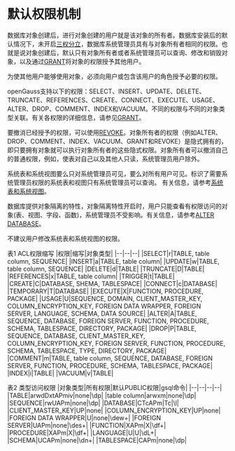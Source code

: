 # 默认权限机制<a name="ZH-CN_TOPIC_0289899957"></a>

数据库对象创建后，进行对象创建的用户就是该对象的所有者。数据库安装后的默认情况下，未开启[三权分立](三权分立.md)，数据库系统管理员具有与对象所有者相同的权限。也就是说对象创建后，默认只有对象所有者或者系统管理员可以查询、修改和销毁对象，以及通过[GRANT](../SQLReference/GRANT.md)将对象的权限授予其他用户。

为使其他用户能够使用对象，必须向用户或包含该用户的角色授予必要的权限。

openGauss支持以下的权限：SELECT、INSERT、UPDATE、DELETE、TRUNCATE、REFERENCES、CREATE、CONNECT、EXECUTE、USAGE、ALTER、DROP、COMMENT、INDEX和VACUUM。不同的权限与不同的对象类型关联。有关各权限的详细信息，请参见[GRANT](../SQLReference/GRANT.md)。

要撤消已经授予的权限，可以使用[REVOKE](../SQLReference/REVOKE.md)。对象所有者的权限（例如ALTER、 DROP、COMMENT、INDEX、VACUUM、GRANT和REVOKE）是隐式拥有的，即只要拥有对象就可以执行对象所有者的这些隐式权限。对象所有者可以撤消自己的普通权限，例如，使表对自己以及其他人只读，系统管理员用户除外。

系统表和系统视图要么只对系统管理员可见，要么对所有用户可见。标识了需要系统管理员权限的系统表和视图只有系统管理员可以查询。 有关信息，请参考[系统表和系统视图](../DatabaseReference/系统表和系统视图.md)。

数据库提供对象隔离的特性，对象隔离特性开启时，用户只能查看有权限访问的对象\(表、视图、字段、函数\)，系统管理员不受影响。有关信息，请参考[ALTER DATABASE](../SQLReference/ALTER-DATABASE.md)。

不建议用户修改系统表和系统视图的权限。

表1 ACL权限缩写
|权限|缩写|对象类型|
|--|--|--|
|SELECT|r|TABLE, table column, SEQUENCE|
|INSERT|a|TABLE, table column|
|UPDATE|w|TABLE, table column, SEQUENCE|
|DELETE|d|TABLE|
|TRUNCATE|D|TABLE|
|REFERENCES|x|TABLE, table column|
|TRIGGER|t|TABLE|
|CREATE|C|DATABASE, SHEMA, TABLESPACE|
|CONNECT|c|DATABASE|
|TEMPORARY|T|DATABASE|
|EXECUTE|X|FUNCTION, PROCEDURE, PACKAGE|
|USAGE|U|SEQUENCE, DOMAIN, CLIENT_MASTER_KEY, COLUMN_ENCRYPTION_KEY, FOREIGN DATA WRAPPER, FOREIGN SERVER, LANGUAGE, SCHEMA, DATA SOURCE|
|ALTER|A|TABLE, SEQUENCE, DATABASE, FOREIGN SERVER, FUNCTION, PROCEDURE, SCHEMA, TABLESPACE, DIRECTORY, PACKAGE|
|DROP|P|TABLE, SEQUENCE, DATABASE, CLIENT_MASTER_KEY, COLUMN_ENCRYPTION_KEY, FOREIGN SERVER, FUNCTION, PROCEDURE, SCHEMA, TABLESPACE, TYPE, DIRECTORY, PACKAGE|
|COMMENT|m|TABLE, table column, SEQUENCE, DATABASE, FOREIGN SERVER, FUNCTION, PROCEDURE, SCHEMA, TABLESPACE, PACKAGE|
|INDEX|i|TABLE|
|VACUUM|v|TABLE|

表2 类型访问权限
|对象类型|所有权限|默认PUBLIC权限|gsql命令|
|--|--|--|--|
|TABLE|arwdDxtAPmiv|none|\dp|
|table column|arwxm|none|\dp|
|SEQUENCE|rwUAPm|none|\dp|
|DATABASE|CTcAPm|Tc|\l|
|CLIENT_MASTER_KEY|UP|none|
|COLUMN_ENCRYPTION_KEY|UP|none|
|FOREIGN DATA WRAPPER|U|none|\dew+|
|FOREIGN SERVER|UAPm|none|\des+|
|FUNCTION|XAPm|X|\df+|
|PROCEDURE|XAPm|X|\df+|
|LANGUAGE|U|U|\dL+|
|SCHEMA|UCAPm|none|\dn+|
|TABLESPACE|CAPm|none|\dp|